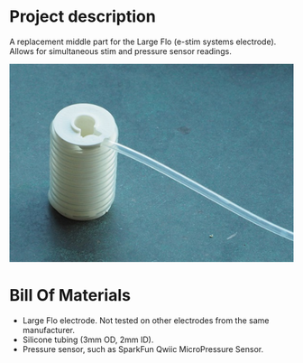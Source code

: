 # Project description

A replacement middle part for the Large Flo (e-stim systems electrode).
Allows for simultaneous stim and pressure sensor readings.

![image](images/photo.jpg)


# Bill Of Materials

* Large Flo electrode. Not tested on other electrodes from the same manufacturer.
* Silicone tubing (3mm OD, 2mm ID).
* Pressure sensor, such as SparkFun Qwiic MicroPressure Sensor.